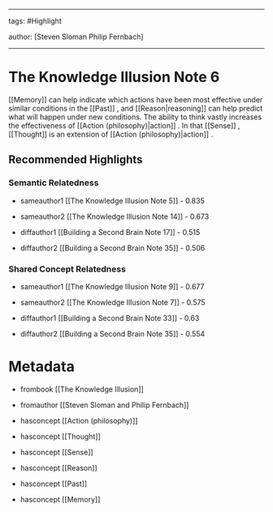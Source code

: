 




---

tags: #Highlight

author: [Steven Sloman Philip Fernbach]

---
# The Knowledge Illusion Note 6




 [[Memory]]  can help indicate which actions have been most effective under similar conditions in the  [[Past]] , and  [[Reason|reasoning]]  can help predict what will happen under new conditions. The ability to think vastly increases the effectiveness of  [[Action (philosophy)|action]] . In that  [[Sense]] ,  [[Thought]]  is an extension of  [[Action (philosophy)|action]] .


## Recommended Highlights

### Semantic Relatedness


- sameauthor1 [[The Knowledge Illusion Note 5]] - 0.835

- sameauthor2 [[The Knowledge Illusion Note 14]] - 0.673

- diffauthor1 [[Building a Second Brain Note 17]] - 0.515

- diffauthor2 [[Building a Second Brain Note 35]] - 0.506
### Shared Concept Relatedness


- sameauthor1 [[The Knowledge Illusion Note 9]] - 0.677

- sameauthor2 [[The Knowledge Illusion Note 7]] - 0.575

- diffauthor1 [[Building a Second Brain Note 33]] - 0.63

- diffauthor2 [[Building a Second Brain Note 35]] - 0.554
# Metadata


- frombook [[The Knowledge Illusion]]

- fromauthor [[Steven Sloman and Philip Fernbach]]

- hasconcept [[Action (philosophy)]]

- hasconcept [[Thought]]

- hasconcept [[Sense]]

- hasconcept [[Reason]]

- hasconcept [[Past]]

- hasconcept [[Memory]]